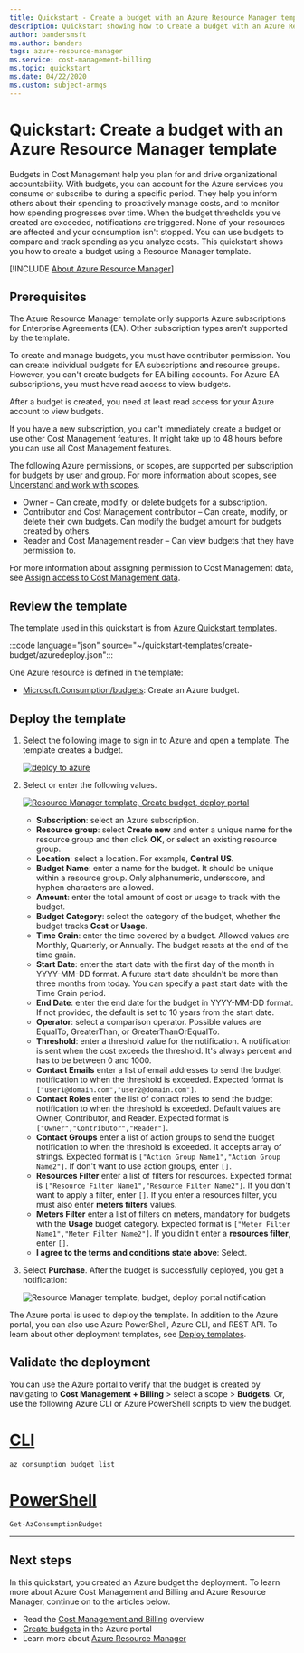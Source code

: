 ```yaml
---
title: Quickstart - Create a budget with an Azure Resource Manager template
description: Quickstart showing how to Create a budget with an Azure Resource Manager template.
author: bandersmsft
ms.author: banders
tags: azure-resource-manager
ms.service: cost-management-billing
ms.topic: quickstart
ms.date: 04/22/2020
ms.custom: subject-armqs
---
```


# Quickstart: Create a budget with an Azure Resource Manager template

Budgets in Cost Management help you plan for and drive organizational accountability. With budgets, you can account for the Azure services you consume or subscribe to during a specific period. They help you inform others about their spending to proactively manage costs, and to monitor how spending progresses over time. When the budget thresholds you've created are exceeded, notifications are triggered. None of your resources are affected and your consumption isn't stopped. You can use budgets to compare and track spending as you analyze costs. This quickstart shows you how to create a budget using a Resource Manager template.

[!INCLUDE [About Azure Resource Manager](../../../includes/resource-manager-quickstart-introduction.md)]

## Prerequisites

The Azure Resource Manager template only supports Azure subscriptions for Enterprise Agreements (EA). Other subscription types aren't supported by the template.

To create and manage budgets, you must have contributor permission. You can create individual budgets for EA subscriptions and resource groups. However, you can't create budgets for EA billing accounts. For Azure EA subscriptions, you must have read access to view budgets.

After a budget is created, you need at least read access for your Azure account to view budgets.

If you have a new subscription, you can't immediately create a budget or use other Cost Management features. It might take up to 48 hours before you can use all Cost Management features.

The following Azure permissions, or scopes, are supported per subscription for budgets by user and group. For more information about scopes, see [Understand and work with scopes](understand-work-scopes.md).

- Owner – Can create, modify, or delete budgets for a subscription.
- Contributor and Cost Management contributor – Can create, modify, or delete their own budgets. Can modify the budget amount for budgets created by others.
- Reader and Cost Management reader – Can view budgets that they have permission to.

For more information about assigning permission to Cost Management data, see [Assign access to Cost Management data](assign-access-acm-data.md).

## Review the template

The template used in this quickstart is from [Azure Quickstart templates](https://azure.microsoft.com/resources/templates/create-budget).

:::code language="json" source="~/quickstart-templates/create-budget/azuredeploy.json":::

One Azure resource is defined in the template:

* [Microsoft.Consumption/budgets](/azure/templates/microsoft.consumption/budgets): Create an Azure budget.

## Deploy the template

1. Select the following image to sign in to Azure and open a template. The template creates a budget.

   <a href="https://portal.azure.com/#create/Microsoft.Template/uri/https%3A%2F%2Fraw.githubusercontent.com%2FAzure%2Fazure-quickstart-templates%2Fmaster%2Fcreate-budget%2Fazuredeploy.json"><img src="./media/quick-create-budget-template/deploy-to-azure.png" alt="deploy to azure"/></a>

2. Select or enter the following values.

   [![Resource Manager template, Create budget, deploy portal](./media/quick-create-budget-template/create-budget-using-template-portal.png)](./media/quick-create-budget-template/create-budget-using-template-portal.png#lightbox)

    * **Subscription**: select an Azure subscription.
    * **Resource group**: select **Create new** and enter a unique name for the resource group and then click **OK**, or select an existing resource group.
    * **Location**: select a location. For example, **Central US**.
    * **Budget Name**: enter a name for the budget. It should be unique within a resource group. Only alphanumeric, underscore, and hyphen characters are allowed.
    * **Amount**: enter the total amount of cost or usage to track with the budget.
    * **Budget Category**: select the category of the budget, whether the budget tracks **Cost** or **Usage**.
    * **Time Grain**: enter the time covered by a budget. Allowed values are Monthly, Quarterly, or Annually. The budget resets at the end of the time grain.
    * **Start Date**: enter the start date with the first day of the month in YYYY-MM-DD format. A future start date shouldn't be more than three months from today. You can specify a past start date with the Time Grain period.
    * **End Date**: enter the end date for the budget in YYYY-MM-DD format. If not provided, the default is set to 10 years from the start date.
    * **Operator**: select a comparison operator. Possible values are EqualTo, GreaterThan, or GreaterThanOrEqualTo.
    * **Threshold**: enter a threshold value for the notification. A notification is sent when the cost exceeds the threshold. It's always percent and has to be between 0 and 1000.
    * **Contact Emails** enter a list of email addresses to send the budget notification to when the threshold is exceeded. Expected format is `["user1@domain.com","user2@domain.com"]`.
    * **Contact Roles** enter the list of contact roles to send the budget notification to when the threshold is exceeded. Default values are Owner, Contributor, and Reader. Expected format is `["Owner","Contributor","Reader"]`.
    * **Contact Groups** enter a list of action groups to send the budget notification to when the threshold is exceeded. It accepts array of strings. Expected format is `["Action Group Name1","Action Group Name2"]`. If don't want to use action groups, enter `[]`.
    * **Resources Filter** enter a list of filters for resources. Expected format is `["Resource Filter Name1","Resource Filter Name2"]`. If you don't want to apply a filter, enter `[]`. If you enter a resources filter, you must also enter **meters filters** values.
    * **Meters Filter** enter a list of filters on meters, mandatory for budgets with the **Usage** budget category. Expected format is `["Meter Filter Name1","Meter Filter Name2"]`. If you didn't enter a **resources filter**, enter `[]`.
    * **I agree to the terms and conditions state above**: Select.

3. Select **Purchase**. After the budget is successfully deployed, you get a notification:

   ![Resource Manager template, budget, deploy portal notification](./media/quick-create-budget-template/resource-manager-template-portal-deployment-notification.png)

The Azure portal is used to deploy the template. In addition to the Azure portal, you can also use Azure PowerShell, Azure CLI, and REST API. To learn about other deployment templates, see [Deploy templates](../../azure-resource-manager/templates/deploy-powershell.md).

## Validate the deployment

You can use the Azure portal to verify that the budget is created by navigating to **Cost Management + Billing** > select a scope > **Budgets**. Or, use the following Azure CLI or Azure PowerShell scripts to view the budget.

# [CLI](#tab/CLI)

```azurecli-interactive
az consumption budget list
```

# [PowerShell](#tab/PowerShell)

```azurepowershell-interactive
Get-AzConsumptionBudget
```

---

## Next steps

In this quickstart, you created an Azure budget the deployment. To learn more about Azure Cost Management and Billing and Azure Resource Manager, continue on to the articles below.

- Read the [Cost Management and Billing](../cost-management-billing-overview.md) overview
- [Create budgets](tutorial-acm-create-budgets.md) in the Azure portal
- Learn more about [Azure Resource Manager](../../azure-resource-manager/management/overview.md)